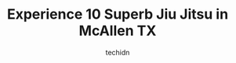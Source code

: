 ---
layout: ampstory
image: https://i0.wp.com/www.depkes.org/wp-content/uploads/2023/06/jiu-jitsu-0-in-mcallen-tx-1685791144.jpeg?resize=640,853
author: techidn
featured: false
description: Discover the impressive array of Jiu Jitsu options in McAllen TX, where you can find 10 of the largest Jiu Jitsu establishments in the area. From renowned classics to hidden gems, McAllen TX
title: Experience 10 Superb Jiu Jitsu in McAllen TX
cover:
   title: Experience 10 Superb Jiu Jitsu in McAllen TX
   subtitle: Rickpate
   background: https://www.depkes.org/wp-content/uploads/2023/06/jiu-jitsu-0-in-mcallen-tx-1685791144.jpeg

pages: 
 - layout: thirds
   top: <h1>#1 Brazilian Jiu Jitsu and Sambo - Koulikov Grappling Academy</h1>
   bottom: "<p>Its amazing how much the classes have helped my son, he is 8 and after a few months of taking classes here he has improved in different ways. The big thing is that the</p>"
   background: https://www.depkes.org/wp-content/uploads/2023/06/jiu-jitsu-1-in-mcallen-tx-1685791144.jpeg
   backgroundblur: true
 - layout: thirds
   top: <h1>#2 Enzo Jiu Jitsu Academy</h1>
   bottom: "<p>My kids have been training here since February & they love it! The instructors are great, they have patience to train kids of all ages with many different personalities. </p>"
   background: https://www.depkes.org/wp-content/uploads/2023/06/jiu-jitsu-2-in-mcallen-tx-1685791145.jpeg
   cta:
      link: https://www.depkes.org/blog/experience-10-superb-jiu-jitsu-in-mcallen-tx/
      text: Experience 10 Superb Jiu Jitsu in McAllen TX
 - layout: thirds
   top: <h1>#3 Team Tiger Martial Arts</h1>
   bottom: "<p>2009 Industrial Dr, McAllen, TX 78504, United States</p>"
   background: https://www.depkes.org/wp-content/uploads/2023/06/jiu-jitsu-3-in-mcallen-tx-1685791146.jpeg
   cta:
      link: https://www.depkes.org/blog/experience-10-superb-jiu-jitsu-in-mcallen-tx/
      text: Experience 10 Superb Jiu Jitsu in McAllen TX
 - layout: thirds
   top: <h1>#4 Renzo Gracie McAllen Jiu Jitsu & Self Defense</h1>
   bottom: "<p>1701 Dove Ave W, McAllen, TX 78504, United States</p>"
   background: https://images.unsplash.com/photo-1489694553447-4c9339da310d?ixlib=rb-4.0.3&ixid=MnwxMjA3fDB8MHxwaG90by1wYWdlfHx8fGVufDB8fHx8&auto=format&fit=crop&w=640&h=853&q=80
   cta:
      link: https://www.depkes.org/blog/experience-10-superb-jiu-jitsu-in-mcallen-tx/
      text: Experience 10 Superb Jiu Jitsu in McAllen TX
 - layout: thirds
   top: <h1>#5 RGV FIGHT CLUB Brazilian Jiu Jitsu</h1>
   bottom: "<p>4435 S Jackson Rd, Edinburg, TX 78539, United States</p>"
   background: https://images.unsplash.com/photo-1527067829737-402993088e6b?ixlib=rb-4.0.3&ixid=MnwxMjA3fDB8MHxwaG90by1wYWdlfHx8fGVufDB8fHx8&auto=format&fit=crop&w=640&h=853&q=80
   cta:
      link: https://www.depkes.org/blog/experience-10-superb-jiu-jitsu-in-mcallen-tx/
      text: Experience 10 Superb Jiu Jitsu in McAllen TX
 - layout: thirds
   top: <h1>#6 Mastery Martial Arts</h1>
   bottom: "<p>121 W Nolana Ave, McAllen, TX 78504, United States</p>"
   background: https://images.unsplash.com/photo-1557672172-298e090bd0f1?ixlib=rb-4.0.3&ixid=MnwxMjA3fDB8MHxwaG90by1wYWdlfHx8fGVufDB8fHx8&auto=format&fit=crop&w=640&h=853&q=80
   cta:
      link: https://www.depkes.org/blog/experience-10-superb-jiu-jitsu-in-mcallen-tx/
      text: Experience 10 Superb Jiu Jitsu in McAllen TX
 - layout: thirds
   top: <h1>#7 UFC GYM McAllen</h1>
   bottom: "<p>3300 N McColl Rd, McAllen, TX 78501, United States</p>"
   background: https://images.unsplash.com/photo-1518640467707-6811f4a6ab73?ixlib=rb-4.0.3&ixid=MnwxMjA3fDB8MHxwaG90by1wYWdlfHx8fGVufDB8fHx8&auto=format&fit=crop&w=640&h=853&q=80
   cta:
      link: https://www.depkes.org/blog/experience-10-superb-jiu-jitsu-in-mcallen-tx/
      text: Experience 10 Superb Jiu Jitsu in McAllen TX
 - layout: thirds
   middle: Continue reading...
   background: https://images.unsplash.com/photo-1541356665065-22676f35dd40?ixlib=rb-4.0.3&ixid=MnwxMjA3fDB8MHxwaG90by1wYWdlfHx8fGVufDB8fHx8&auto=format&fit=crop&w=640&h=853&q=80
   cta:
      link: https://www.depkes.org/blog/experience-10-superb-jiu-jitsu-in-mcallen-tx/
      text: Experience 10 Superb Jiu Jitsu in McAllen TX
      
---